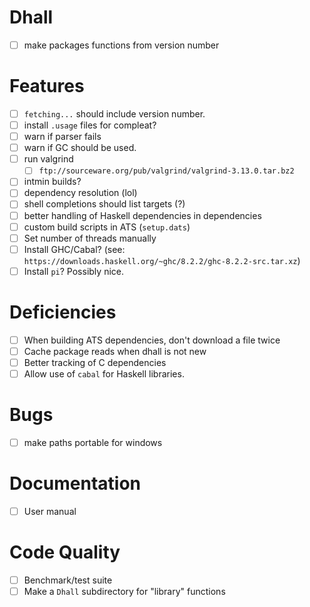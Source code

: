 # Dhall
- [ ] make packages functions from version number
# Features
- [ ] `fetching...` should include version number.
- [ ] install `.usage` files for compleat?
- [ ] warn if parser fails
- [ ] warn if GC should be used.
- [ ] run valgrind
  - [ ] `ftp://sourceware.org/pub/valgrind/valgrind-3.13.0.tar.bz2`
- [ ] intmin builds?
- [ ] dependency resolution (lol)
- [ ] shell completions should list targets (?)
- [ ] better handling of Haskell dependencies in dependencies
- [ ] custom build scripts in ATS (`setup.dats`)
- [ ] Set number of threads manually
- [ ] Install GHC/Cabal? (see:
  `https://downloads.haskell.org/~ghc/8.2.2/ghc-8.2.2-src.tar.xz`)
- [ ] Install `pi`? Possibly nice.
# Deficiencies
- [ ] When building ATS dependencies, don't download a file twice
- [ ] Cache package reads when dhall is not new
- [ ] Better tracking of C dependencies
- [ ] Allow use of `cabal` for Haskell libraries.
# Bugs
- [ ] make paths portable for windows
# Documentation
- [ ] User manual
# Code Quality
- [ ] Benchmark/test suite
- [ ] Make a `Dhall` subdirectory for "library" functions
